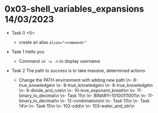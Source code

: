 # 0x03-shell_variables_expansions 14/03/2023

- Task 0 <0>

	- create an alias `alias="<command>"`

- Task 1 Hello you

	- Command `id -u -n` to display username

- Task 2 The path to success is to take massive, determined actions

	- Change the PATH environment with adding new path
\n- 8-true_knowledge\n
\n- 8-true_knowledge\n
\n- 8-true_knowledge\n
\n- 9-divide_and_rule\n
\n- 10-love_exponent_breath\n
\n- 11-binary_to_decimal\n
\n- Task 11\n
\n- BINARY=10100111001\n
\n- 11-binary_to_decimal\n
\n- 12-combinations\n
\n- Task 13\n
\n- Task 14\n
\n- Task 15\n
\n- 102-odd\n
\n- 103-water_and_stir\n
